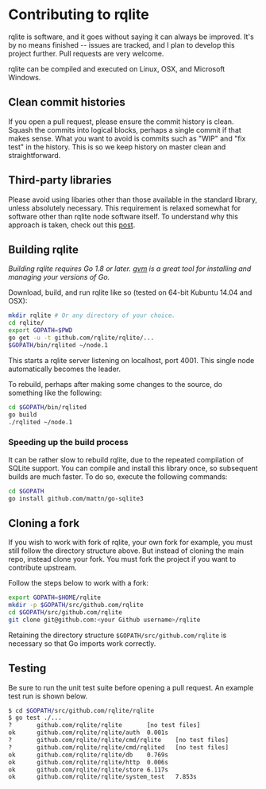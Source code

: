 # Contributing to rqlite
rqlite is software, and it goes without saying it can always be improved. It's by no means finished -- issues are tracked, and I plan to develop this project further. Pull requests are very welcome.

rqlite can be compiled and executed on Linux, OSX, and Microsoft Windows.

## Clean commit histories
If you open a pull request, please ensure the commit history is clean. Squash the commits into logical blocks, perhaps a single commit if that makes sense. What you want to avoid is commits such as "WIP" and "fix test" in the history. This is so we keep history on master clean and straightforward.

## Third-party libraries
Please avoid using libaries other than those available in the standard library, unless absolutely necessary. This requirement is relaxed somewhat for software other than rqlite node software itself. To understand why this approach is taken, check out this [post](https://blog.gopheracademy.com/advent-2014/case-against-3pl/).

## Building rqlite
*Building rqlite requires Go 1.8 or later. [gvm](https://github.com/moovweb/gvm) is a great tool for installing and managing your versions of Go.*

Download, build, and run rqlite like so (tested on 64-bit Kubuntu 14.04 and OSX):

```bash
mkdir rqlite # Or any directory of your choice.
cd rqlite/
export GOPATH=$PWD
go get -u -t github.com/rqlite/rqlite/...
$GOPATH/bin/rqlited ~/node.1
```
This starts a rqlite server listening on localhost, port 4001. This single node automatically becomes the leader.

To rebuild, perhaps after making some changes to the source, do something like the following:
```bash
cd $GOPATH/bin/rqlited
go build
./rqlited ~/node.1
```

### Speeding up the build process
It can be rather slow to rebuild rqlite, due to the repeated compilation of SQLite support. You can compile and install this library once, so subsequent builds are much faster. To do so, execute the following commands:
```bash
cd $GOPATH
go install github.com/mattn/go-sqlite3
```

## Cloning a fork
If you wish to work with fork of rqlite, your own fork for example, you must still follow the directory structure above. But instead of cloning the main repo, instead clone your fork. You must fork the project if you want to contribute upstream.

Follow the steps below to work with a fork:

```bash
export GOPATH=$HOME/rqlite
mkdir -p $GOPATH/src/github.com/rqlite
cd $GOPATH/src/github.com/rqlite
git clone git@github.com:<your Github username>/rqlite
```

Retaining the directory structure `$GOPATH/src/github.com/rqlite` is necessary so that Go imports work correctly.

## Testing
Be sure to run the unit test suite before opening a pull request. An example test run is shown below.
```bash
$ cd $GOPATH/src/github.com/rqlite/rqlite
$ go test ./...
?       github.com/rqlite/rqlite       [no test files]
ok      github.com/rqlite/rqlite/auth  0.001s
?       github.com/rqlite/rqlite/cmd/rqlite    [no test files]
?       github.com/rqlite/rqlite/cmd/rqlited   [no test files]
ok      github.com/rqlite/rqlite/db    0.769s
ok      github.com/rqlite/rqlite/http  0.006s
ok      github.com/rqlite/rqlite/store 6.117s
ok      github.com/rqlite/rqlite/system_test   7.853s
```

